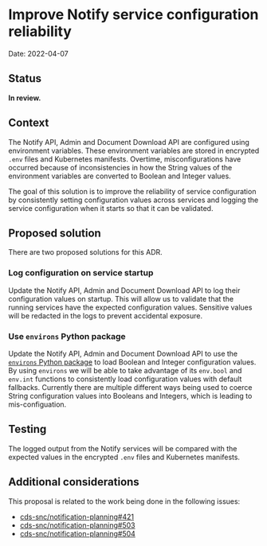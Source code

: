 # Improve Notify service configuration reliability

Date: 2022-04-07

## Status

**In review.**

## Context

The Notify API, Admin and Document Download API are configured using environment variables.  These environment variables are stored in encrypted `.env` files and Kubernetes manifests.  Overtime, misconfigurations have occurred because of inconsistencies in how the String values of the environment variables are converted to Boolean and Integer values.  

The goal of this solution is to improve the reliability of service configuration by consistently setting configuration values across services and logging the service configuration when it starts so that it can be validated. 

## Proposed solution

There are two proposed solutions for this ADR.

### Log configuration on service startup

Update the Notify API, Admin and Document Download API to log their configuration values on startup. This will allow us to validate that the running services have the expected configuration values. Sensitive values will be redacted in the logs to prevent accidental exposure.

### Use `environs` Python package

Update the Notify API, Admin and Document Download API to use the [`environs` Python package](https://pypi.org/project/environs/) to load Boolean and Integer configuration values.  By using `environs` we will be able to take advantage of its `env.bool` and `env.int` functions to consistently load configuration values with default fallbacks.  Currently there are multiple different ways being used to coerce String configuration values into Booleans and Integers, which is leading to mis-configuation. 

## Testing

The logged output from the Notify services will be compared with the expected values in the encrypted `.env` files and Kubernetes manifests.

## Additional considerations

This proposal is related to the work being done in the following issues:
- [cds-snc/notification-planning#421](https://github.com/cds-snc/notification-planning/issues/421)
- [cds-snc/notification-planning#503](https://github.com/cds-snc/notification-planning/issues/503)
- [cds-snc/notification-planning#504](https://github.com/cds-snc/notification-planning/issues/504)